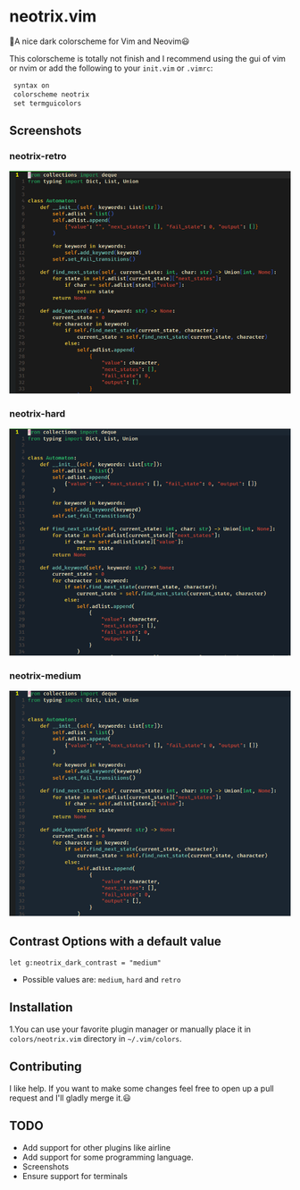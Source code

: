 # neotrix.vim
💚A  nice dark colorscheme for Vim and Neovim😃

This colorscheme is totally not finish and I recommend using the gui of vim or nvim or add the following to your `init.vim` or `.vimrc`:
 ```vim
  syntax on
  colorscheme neotrix
  set termguicolors
  ```
## Screenshots

### neotrix-retro
![alt-text](https://github.com/senran101604/neotrix.vim/blob/main/screencaps/neotrix-retro.png)

### neotrix-hard
![alt-text](https://github.com/senran101604/neotrix.vim/blob/main/screencaps/neotrix-dark.png)

### neotrix-medium
![alt-text](https://github.com/senran101604/neotrix.vim/blob/main/screencaps/neotrix-medium.png)


## Contrast Options with a default value
```vim
let g:neotrix_dark_contrast = "medium"
```
* Possible values are: `medium`, `hard` and `retro`

## Installation
1.You can use your favorite plugin manager or manually place it in `colors/neotrix.vim` directory in  `~/.vim/colors`.

## Contributing
I like help. If you want to make some changes feel free to open up a pull request and I'll gladly merge it.😃

## TODO

* Add support for other plugins like airline
* Add support for some programming language.
* Screenshots
* Ensure support for terminals
